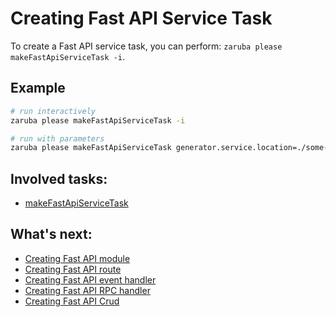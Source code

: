 # Creating Fast API Service Task

To create a Fast API service task, you can perform: `zaruba please makeFastApiServiceTask -i`.

## Example

```sh
# run interactively
zaruba please makeFastApiServiceTask -i

# run with parameters
zaruba please makeFastApiServiceTask generator.service.location=./some-directory/myService generator.service.name=myService generator.service.envs="MY_ENV=MY_VALUE" ports=3000 generator.service.docker.image.name=myService generator.service.docker.container.name=myServiceContainer
```

## Involved tasks:

* [makeFastApiServiceTask](tasks/makeFastApiServiceTask.md)

## What's next:

* [Creating Fast API module](creating-fast-api-module.md)
* [Creating Fast API route](creating-fast-api-route.md)
* [Creating Fast API event handler](creating-fast-api-event-handler.md)
* [Creating Fast API RPC handler](creating-fast-api-rpc-handler.md)
* [Creating Fast API Crud](creating-fast-api-crud.md)